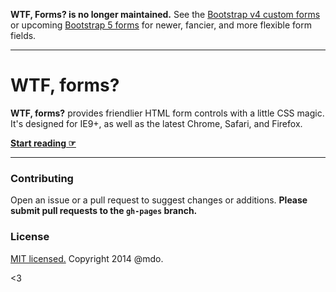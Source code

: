 **WTF, Forms? is no longer maintained.** See the [Bootstrap v4 custom forms](https://getbootstrap.com/docs/4.5/components/forms/#custom-forms) or upcoming [Bootstrap 5 forms](https://v5.getbootstrap.com/docs/5.0/forms/overview/) for newer, fancier, and more flexible form fields.

---

# WTF, forms?

**WTF, forms?** provides friendlier HTML form controls with a little CSS magic. It's designed for IE9+, as well as the latest Chrome, Safari, and Firefox.

**[Start reading ☞](http://wtfforms.com)**

---

### Contributing

Open an issue or a pull request to suggest changes or additions. **Please submit pull requests to the `gh-pages` branch.**

### License

[MIT licensed.](LICENSE.md) Copyright 2014 @mdo.

<3
